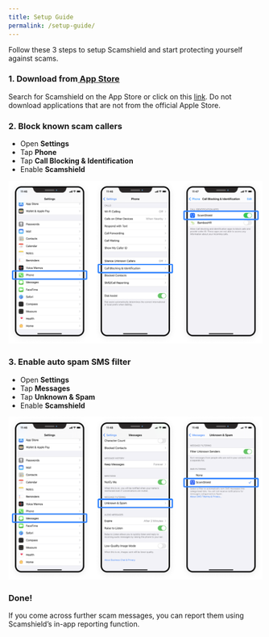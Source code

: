```yaml
---
title: Setup Guide
permalink: /setup-guide/
---
```

Follow these 3 steps to setup Scamshield and start protecting yourself against scams.

### 1. Download from[ App Store](https://apple.com.sg)
Search for Scamshield on the App Store or click on this [link](https://apple.com.sg). Do not download applications that are not from the official Apple Store.

### 2. Block known scam callers
*  Open **Settings**
*  Tap **Phone**
*  Tap **Call Blocking & Identification**
*  Enable **Scamshield**

![](/images/setup-guide1.png)


### 3. Enable auto spam SMS filter
* Open **Settings**
* Tap **Messages**
* Tap **Unknown & Spam**
* Enable **Scamshield**

![](/images/setup-guide2.png)

### Done!
If you come across further scam messages, you can report them using Scamshield’s in-app reporting function.
